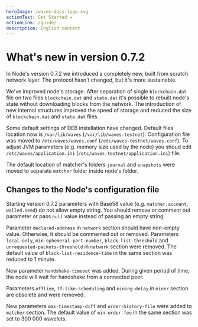 ```yaml
---
heroImage: /waves-docs-logo.svg
actionText: Get Started →
actionLink: /guide/
description: English content
---
```

<!---
your comment goes here
and here
-->
# What's new in version 0.7.2

In Node's version 0.7.2 we introduced a completely new, built from scratch network layer. The protocol hasn't changed, but it's more sustainable.

We've improved node's storage. After separation of single `blockchain.dat` file on two files `blockchain.dat` and `state.dat` it's possible to rebuilt node's state without downloading blocks from the network. 
The introduction of new internal structures improved the speed of storage and reduced the size of `blockchain.dat` and `state.dat` files.

Some default settings of DEB installation have changed. Default files location now is `/var/lib/waves` (`/var/lib/waves-testnet`). Configuration file was moved to `/etc/waves/waves.conf` (`/etc/waves-testnet/waves.conf`). 
To adjust JVM parameters (e.g. memory size used by the node) you shoud edit `/etc/waves/application.ini` (`/etc/waves-testnet/application.ini`) file.

The default location of matcher's folders `journal` and `snapshots` were moved to separate `matcher` folder inside node's folder.

## Changes to the Node's configuration file

Starting version 0.7.2 parameters with Base58 value (e.g. `matcher.account`, `walled.seed`) do not allow empty string. You should remove or comment out parameter or pass `null` value instead of passing an empty string.

Parameter `declared-address` in `network` section should have non-empty value. Otherwise, it should be commented out or removed.
Parameters `local-only`, `min-ephemeral-port-number`, `black-list-threshold` and `unrequested-packets-threshold` in `network` section were removed. 
The default value of `black-list-residence-time` in the same section was reduced to 1 minute.

New parameter `handshake-timeout` was added. During given period of time, the node will wait for handshake from a connected peer. 

Parameters `offline`, `tf-like-scheduling` and `mining-delay` in `miner` section are obsolete and were removed.

New parameters `max-timestamp-diff` and `order-history-file` were added to `matcher` section. The default value of `min-order-fee` in the same section was set to 300 000 wavelets. 
